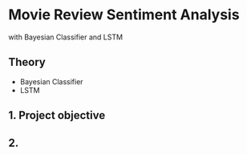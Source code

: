 # Movie Review Sentiment Analysis
with Bayesian Classifier and LSTM

## Theory

- Bayesian Classifier
- LSTM

## 1. Project objective



## 2. 